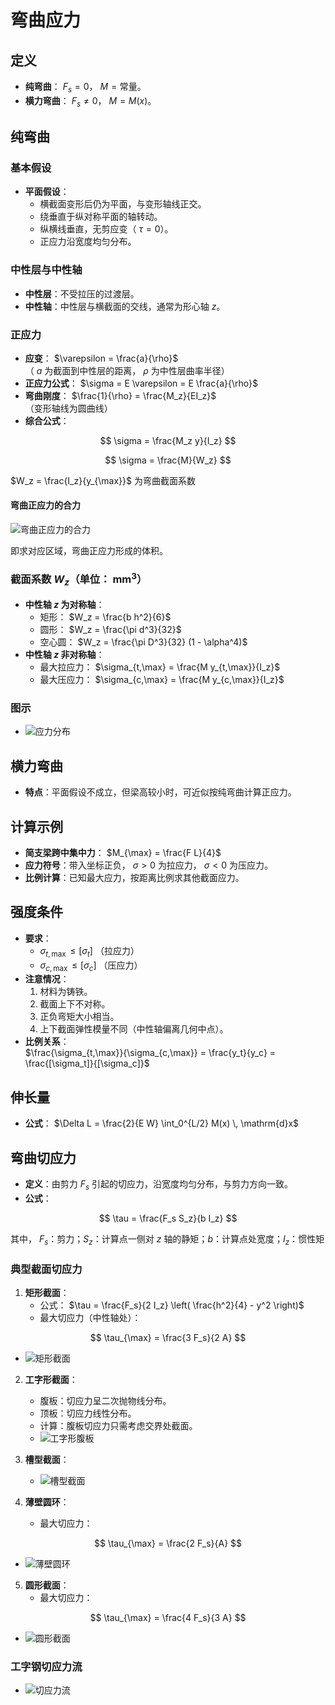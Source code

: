 # 弯曲应力

## 定义

- **纯弯曲**： $F_s = 0$， $M = \text{常量}$。
- **横力弯曲**： $F_s \neq 0$， $M = M(x)$。

## 纯弯曲

### **基本假设**

- **平面假设**：
  - 横截面变形后仍为平面，与变形轴线正交。
  - 绕垂直于纵对称平面的轴转动。
  - 纵横线垂直，无剪应变（ $\tau = 0$）。
  - 正应力沿宽度均匀分布。

### **中性层与中性轴**

- **中性层**：不受拉压的过渡层。
- **中性轴**：中性层与横截面的交线，通常为形心轴 $z$。

### **正应力**

- **应变**： $\varepsilon = \frac{a}{\rho}$  
  （ $a$ 为截面到中性层的距离， $\rho$ 为中性层曲率半径）
- **正应力公式**： $\sigma = E \varepsilon = E \frac{a}{\rho}$
- **弯曲刚度**： $\frac{1}{\rho} = \frac{M_z}{EI_z}$  
  （变形轴线为圆曲线）
- **综合公式**：

$$
\sigma = \frac{M_z y}{I_z}
$$

$$
\sigma = \frac{M}{W_z}
$$

$W_z = \frac{I_z}{y_{\max}}$ 为弯曲截面系数

#### **弯曲正应力的合力**

![弯曲正应力的合力](./images/弯曲正应力的合力.png)

即求对应区域，弯曲正应力形成的体积。

### **截面系数 $W_z$**（单位： $\mathrm{mm^3}$）

- **中性轴 $z$ 为对称轴**：
  - 矩形： $W_z = \frac{b h^2}{6}$
  - 圆形： $W_z = \frac{\pi d^3}{32}$
  - 空心圆： $W_z = \frac{\pi D^3}{32} (1 - \alpha^4)$
- **中性轴 $z$ 非对称轴**：
  - 最大拉应力： $\sigma_{t,\max} = \frac{M y_{t,\max}}{I_z}$
  - 最大压应力： $\sigma_{c,\max} = \frac{M y_{c,\max}}{I_z}$

### **图示**

- ![应力分布](images/应力在截面上的分布.png)

## 横力弯曲

- **特点**：平面假设不成立，但梁高较小时，可近似按纯弯曲计算正应力。

## 计算示例

- **简支梁跨中集中力**： $M_{\max} = \frac{F L}{4}$
- **应力符号**：带入坐标正负， $\sigma > 0$ 为拉应力， $\sigma < 0$ 为压应力。
- **比例计算**：已知最大应力，按距离比例求其他截面应力。

## 强度条件

- **要求**：
  - $\sigma_{t,\max} \leq [\sigma_t]$ （拉应力）
  - $\sigma_{c,\max} \leq [\sigma_c]$ （压应力）
- **注意情况**：
  1. 材料为铸铁。
  2. 截面上下不对称。
  3. 正负弯矩大小相当。
  4. 上下截面弹性模量不同（中性轴偏离几何中点）。
- **比例关系**：  
  $\frac{\sigma_{t,\max}}{\sigma_{c,\max}} = \frac{y_t}{y_c} = \frac{[\sigma_t]}{[\sigma_c]}$

## 伸长量

- **公式**： $\Delta L = \frac{2}{E W} \int_0^{L/2} M(x) \, \mathrm{d}x$

## 弯曲切应力

- **定义**：由剪力 $F_s$ 引起的切应力，沿宽度均匀分布，与剪力方向一致。
- **公式**：

$$
\tau = \frac{F_s S_z}{b I_z}
$$

其中， $F_s$：剪力；$S_z$：计算点一侧对 $z$ 轴的静矩；$b$：计算点处宽度；$I_z$：惯性矩

### **典型截面切应力**

1. **矩形截面**：
   - 公式： $\tau = \frac{F_s}{2 I_z} \left( \frac{h^2}{4} - y^2 \right)$
   - 最大切应力（中性轴处）：

$$
\tau_{\max} = \frac{3 F_s}{2 A}
$$

- ![矩形截面](images/弯曲应力_矩形截面.png)

2. **工字形截面**：
   - 腹板：切应力呈二次抛物线分布。
   - 顶板：切应力线性分布。
   - 计算：腹板切应力只需考虑交界处截面。
   - ![工字形腹板](images/弯曲应力_工字腹板截面.png)

3. **槽型截面**：
   - ![槽型截面](images/弯曲应力_槽型截面.png)

4. **薄壁圆环**：
   - 最大切应力：

$$
\tau_{\max} = \frac{2 F_s}{A}
$$

- ![薄壁圆环](images/弯曲应力_薄壁圆环截面.png)

5. **圆形截面**：
   - 最大切应力：

$$
\tau_{\max} = \frac{4 F_s}{3 A}
$$

- ![圆形截面](images/弯曲应力_圆截面.png)

### **工字钢切应力流**

- ![切应力流](images/切应力流.png)

